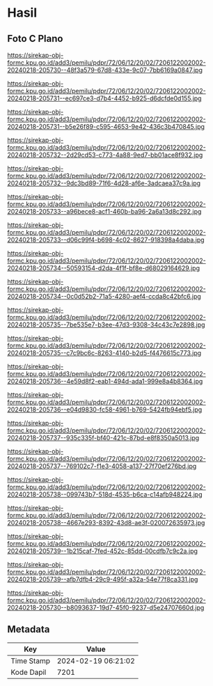 # Hasil

## Foto C Plano

https://sirekap-obj-formc.kpu.go.id/add3/pemilu/pdpr/72/06/12/20/02/7206122002002-20240218-205730--48f3a579-67d8-433e-9c07-7bb6169a0847.jpg

https://sirekap-obj-formc.kpu.go.id/add3/pemilu/pdpr/72/06/12/20/02/7206122002002-20240218-205731--ec697ce3-d7b4-4452-b925-d6dcfde0d155.jpg

https://sirekap-obj-formc.kpu.go.id/add3/pemilu/pdpr/72/06/12/20/02/7206122002002-20240218-205731--b5e26f89-c595-4653-9e42-436c3b470845.jpg

https://sirekap-obj-formc.kpu.go.id/add3/pemilu/pdpr/72/06/12/20/02/7206122002002-20240218-205732--2d29cd53-c773-4a88-9ed7-bb01ace8f932.jpg

https://sirekap-obj-formc.kpu.go.id/add3/pemilu/pdpr/72/06/12/20/02/7206122002002-20240218-205732--9dc3bd89-71f6-4d28-af6e-3adcaea37c9a.jpg

https://sirekap-obj-formc.kpu.go.id/add3/pemilu/pdpr/72/06/12/20/02/7206122002002-20240218-205733--a96bece8-acf1-460b-ba96-2a6a13d8c292.jpg

https://sirekap-obj-formc.kpu.go.id/add3/pemilu/pdpr/72/06/12/20/02/7206122002002-20240218-205733--d06c99f4-b698-4c02-8627-918398a4daba.jpg

https://sirekap-obj-formc.kpu.go.id/add3/pemilu/pdpr/72/06/12/20/02/7206122002002-20240218-205734--50593154-d2da-4f1f-bf8e-d68029164629.jpg

https://sirekap-obj-formc.kpu.go.id/add3/pemilu/pdpr/72/06/12/20/02/7206122002002-20240218-205734--0c0d52b2-71a5-4280-aef4-ccda8c42bfc6.jpg

https://sirekap-obj-formc.kpu.go.id/add3/pemilu/pdpr/72/06/12/20/02/7206122002002-20240218-205735--7be535e7-b3ee-47d3-9308-34c43c7e2898.jpg

https://sirekap-obj-formc.kpu.go.id/add3/pemilu/pdpr/72/06/12/20/02/7206122002002-20240218-205735--c7c9bc6c-8263-4140-b2d5-f4476615c773.jpg

https://sirekap-obj-formc.kpu.go.id/add3/pemilu/pdpr/72/06/12/20/02/7206122002002-20240218-205736--4e59d8f2-eab1-494d-ada1-999e8a4b8364.jpg

https://sirekap-obj-formc.kpu.go.id/add3/pemilu/pdpr/72/06/12/20/02/7206122002002-20240218-205736--e04d9830-fc58-4961-b769-5424fb94ebf5.jpg

https://sirekap-obj-formc.kpu.go.id/add3/pemilu/pdpr/72/06/12/20/02/7206122002002-20240218-205737--935c335f-bf40-421c-87bd-e8f8350a5013.jpg

https://sirekap-obj-formc.kpu.go.id/add3/pemilu/pdpr/72/06/12/20/02/7206122002002-20240218-205737--769102c7-f1e3-4058-a137-27f70ef276bd.jpg

https://sirekap-obj-formc.kpu.go.id/add3/pemilu/pdpr/72/06/12/20/02/7206122002002-20240218-205738--099743b7-518d-4535-b6ca-c14afb948224.jpg

https://sirekap-obj-formc.kpu.go.id/add3/pemilu/pdpr/72/06/12/20/02/7206122002002-20240218-205738--4667e293-8392-43d8-ae3f-020072635973.jpg

https://sirekap-obj-formc.kpu.go.id/add3/pemilu/pdpr/72/06/12/20/02/7206122002002-20240218-205739--1b215caf-7fed-452c-85dd-00cdfb7c9c2a.jpg

https://sirekap-obj-formc.kpu.go.id/add3/pemilu/pdpr/72/06/12/20/02/7206122002002-20240218-205739--afb7dfb4-29c9-495f-a32a-54e77f8ca331.jpg

https://sirekap-obj-formc.kpu.go.id/add3/pemilu/pdpr/72/06/12/20/02/7206122002002-20240218-205730--b8093637-19d7-45f0-9237-d5e24707660d.jpg


## Metadata

| Key        | Value               |
| ---------- | ------------------- |
| Time Stamp | 2024-02-19 06:21:02 |
| Kode Dapil | 7201                |



